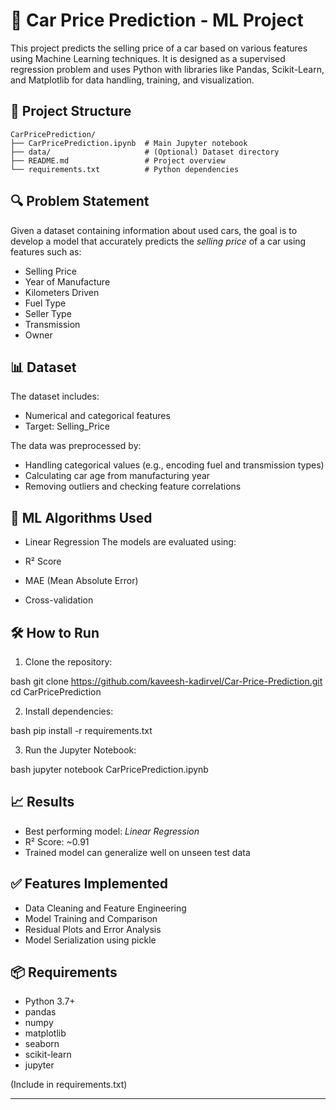 # 🚗 Car Price Prediction - ML Project

This project predicts the selling price of a car based on various features using Machine Learning techniques. It is designed as a supervised regression problem and uses Python with libraries like Pandas, Scikit-Learn, and Matplotlib for data handling, training, and visualization.

## 📁 Project Structure

```
CarPricePrediction/
├── CarPricePrediction.ipynb  # Main Jupyter notebook
├── data/                     # (Optional) Dataset directory
├── README.md                 # Project overview
└── requirements.txt          # Python dependencies
```

## 🔍 Problem Statement

Given a dataset containing information about used cars, the goal is to develop a model that accurately predicts the *selling price* of a car using features such as:

* Selling Price
* Year of Manufacture
* Kilometers Driven
* Fuel Type
* Seller Type
* Transmission
* Owner

## 📊 Dataset

The dataset includes:

* Numerical and categorical features
* Target: Selling_Price

The data was preprocessed by:

* Handling categorical values (e.g., encoding fuel and transmission types)
* Calculating car age from manufacturing year
* Removing outliers and checking feature correlations

## 🧠 ML Algorithms Used

* Linear Regression
The models are evaluated using:

* R² Score
* MAE (Mean Absolute Error)
* Cross-validation

## 🛠 How to Run

1. Clone the repository:

bash
git clone https://github.com/kaveesh-kadirvel/Car-Price-Prediction.git
cd CarPricePrediction


2. Install dependencies:

bash
pip install -r requirements.txt


3. Run the Jupyter Notebook:

bash
jupyter notebook CarPricePrediction.ipynb


## 📈 Results

* Best performing model: *Linear Regression*
* R² Score: \~0.91
* Trained model can generalize well on unseen test data

## ✅ Features Implemented

* Data Cleaning and Feature Engineering
* Model Training and Comparison
* Residual Plots and Error Analysis
* Model Serialization using pickle


## 📦 Requirements

* Python 3.7+
* pandas
* numpy
* matplotlib
* seaborn
* scikit-learn
* jupyter

(Include in requirements.txt)

---
